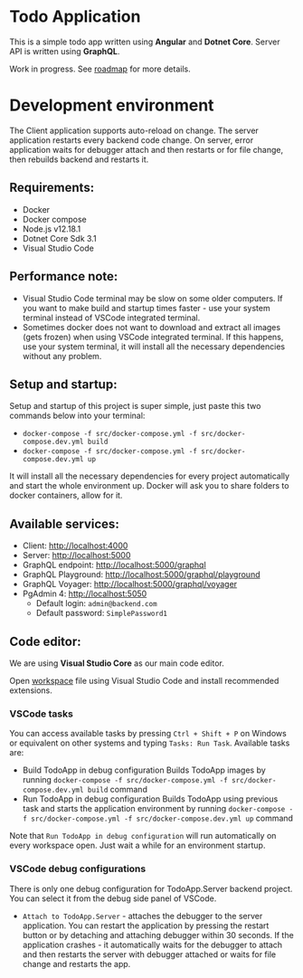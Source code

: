 # Todo Application

This is a simple todo app written using **Angular** and **Dotnet Core**.
Server API is written using **GraphQL**.

Work in progress. See [roadmap](./ROADMAP.md) for more details.

# Development environment

The Client application supports auto-reload on change.
The server application restarts every backend code change. On server, error application waits for debugger attach and then restarts or for file change, then rebuilds backend and restarts it.

## Requirements:

-   Docker
-   Docker compose
-   Node.js v12.18.1
-   Dotnet Core Sdk 3.1
-   Visual Studio Code

## Performance note:

-   Visual Studio Code terminal may be slow on some older computers. If you want to make build and startup times faster - use your system terminal instead of VSCode integrated terminal.
-   Sometimes docker does not want to download and extract all images (gets frozen) when using VSCode integrated terminal. If this happens, use your system terminal, it will install all the necessary dependencies without any problem.

## Setup and startup:

Setup and startup of this project is super simple, just paste this two commands below into your terminal:

-   `docker-compose -f src/docker-compose.yml -f src/docker-compose.dev.yml build`
-   `docker-compose -f src/docker-compose.yml -f src/docker-compose.dev.yml up`

It will install all the necessary dependencies for every project automatically and start the whole environment up. Docker will ask you to share folders to docker containers, allow for it.

## Available services:

-   Client: [http://localhost:4000](http://localhost:4000)
-   Server: [http://localhost:5000](http://localhost:5000)
-   GraphQL endpoint: [http://localhost:5000/graphql](http://localhost:5000/graphql)
-   GraphQL Playground: [http://localhost:5000/graphql/playground](http://localhost:5000/graphql/playground)
-   GraphQL Voyager: [http://localhost:5000/graphql/voyager](http://localhost:5000/graphql/voyager)
-   PgAdmin 4: [http://localhost:5050](http://localhost:5050)
    -   Default login: `admin@backend.com`
    -   Default password: `SimplePassword1`

## Code editor:

We are using **Visual Studio Core** as our main code editor.

Open [workspace](./todo.code-workspace) file using Visual Studio Code and install recommended extensions.

### VSCode tasks

You can access available tasks by pressing `Ctrl + Shift + P` on Windows or equivalent on other systems and typing `Tasks: Run Task`. Available tasks are:

-   Build TodoApp in debug configuration
    Builds TodoApp images by running `docker-compose -f src/docker-compose.yml -f src/docker-compose.dev.yml build` command
-   Run TodoApp in debug configuration
    Builds TodoApp using previous task and starts the application environment by running `docker-compose -f src/docker-compose.yml -f src/docker-compose.dev.yml up` command

Note that `Run TodoApp in debug configuration` will run automatically on every workspace open. Just wait a while for an environment startup.

### VSCode debug configurations

There is only one debug configuration for TodoApp.Server backend project. You can select it from the debug side panel of VSCode.

-   `Attach to TodoApp.Server` - attaches the debugger to the server application. You can restart the application by pressing the restart button or by detaching and attaching debugger within 30 seconds. If the application crashes - it automatically waits for the debugger to attach and then restarts the server with debugger attached or waits for file change and restarts the app.

